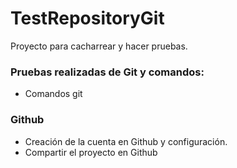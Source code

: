 # TestRepositoryGit
Proyecto para cacharrear y hacer pruebas.
### Pruebas realizadas de Git y comandos:
- Comandos git

### Github
- Creación de la cuenta en Github y configuración.
- Compartir el proyecto en Github